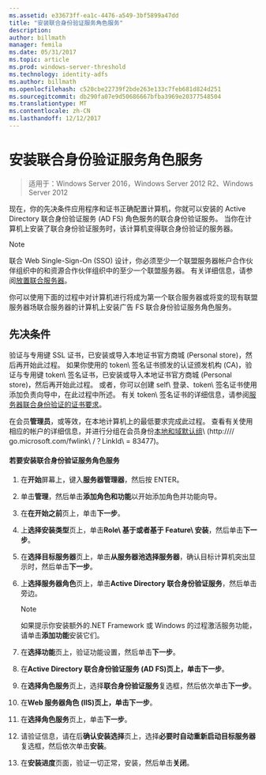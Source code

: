 ```yaml
---
ms.assetid: e33673ff-ea1c-4476-a549-3bf5899a47dd
title: "安装联合身份验证服务角色服务"
description: 
author: billmath
manager: femila
ms.date: 05/31/2017
ms.topic: article
ms.prod: windows-server-threshold
ms.technology: identity-adfs
ms.author: billmath
ms.openlocfilehash: c520cbe22739f2bde263e133c7feb681d824d251
ms.sourcegitcommit: db290fa07e9d50686667bfba3969e20377548504
ms.translationtype: MT
ms.contentlocale: zh-CN
ms.lasthandoff: 12/12/2017
---
```

# <a name="install-the-federation-service-role-service"></a>安装联合身份验证服务角色服务

>适用于：Windows Server 2016，Windows Server 2012 R2、Windows Server 2012

现在，你的先决条件应用程序和证书正确配置计算机，你就可以安装的 Active Directory 联合身份验证服务 \(AD FS\) 角色服务的联合身份验证服务。 当你在计算机上安装了联合身份验证服务时，该计算机变得联合身份验证的服务器。  
  
> [!NOTE]  
> 联合 Web Single\-Sign\-On \(SSO\) 设计，你必须至少一个联盟服务器帐户合作伙伴组织中的和资源合作伙伴组织中的至少一个联盟服务器。 有关详细信息，请参阅[放置联合服务器](https://technet.microsoft.com/library/dd807127.aspx)。  
  
你可以使用下面的过程中对计算机进行将成为第一个联合服务器或将变的现有联盟服务器场联合服务器的计算机上安装广告 FS 联合身份验证服务角色服务。  
  
## <a name="prerequisites"></a>先决条件  
验证与专用键 SSL 证书，已安装或导入本地证书官方商城 \(Personal store\)，然后再开始此过程。 如果你使用的 token\ 签名证书颁发的认证颁发机构 \(CA\)，验证与专用键 token\ 签名证书，已安装或导入本地证书官方商城 \(Personal store\)，然后再开始此过程。 或者，你可以创建 self\ 登录、token\ 签名证书使用添加负责向导中，在此过程中所述。 有关 token\ 签名证书的详细信息，请参阅[服务器联合身份验证的证书要求](https://technet.microsoft.com/library/dd807040.aspx)。  
  
在会员**管理员**，或等效，在本地计算机上的最低要求完成此过程。  查看有关使用相应的帐户的详细信息，并进行分组在会员身份[本地和域默认组](https://go.microsoft.com/fwlink/?LinkId=83477)\ (http:///\/ go.microsoft.com\/fwlink\ /？LinkId\ = 83477\)。   
  
#### <a name="to-install-the-federation-service-role-service"></a>若要安装联合身份验证服务角色服务  
  
1.  在**开始**屏幕上，键入**服务器管理器**，然后按 ENTER。  
  
2.  单击**管理**，然后单击**添加角色和功能**以开始添加角色并功能向导。  
  
3.  在**在开始之前**页上，单击**下一步**。  
  
4.  上**选择安装类型**页上，单击**Role\ 基于或者基于 Feature\ 安装**，然后单击**下一步**。  
  
5.  在**选择目标服务器**页上，单击**从服务器池选择服务器**，确认目标计算机突出显示时，然后单击**下一步**。  
  
6.  上**选择服务器角色**页上，单击**Active Directory 联合身份验证服务**，然后单击旁边。  
  
    > [!NOTE]  
    > 如果提示你安装额外的.NET Framework 或 Windows 的过程激活服务功能，请单击**添加功能**安装它们。  
  
7.  在**选择功能**页上，验证功能设置，然后单击**下一步**。  
  
8.  在**Active Directory 联合身份验证服务 \(AD FS\)**页上，单击**下一步**。  
  
9. 在**选择角色服务**页上，选择**联合身份验证服务**复选框，然后依次单击**下一步**。  
  
10. 在**Web 服务器角色 \(IIS\)**页上，单击**下一步**。  
  
11. 在**选择角色服务**页上，单击**下一步**。  
  
12. 请验证信息，请在后**确认安装选择**页上，选择**必要时自动重新启动目标服务器**复选框，然后依次单击**安装**。  
  
13. 在**安装进度**页面，验证一切正常，安装，然后单击**关闭**。  
  

